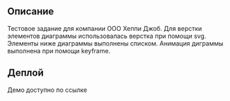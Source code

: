 ## Описание

Тестовое задание для компании ООО Хеппи Джоб. Для верстки элементов диаграммы использовалась верстка при помощи svg. Элементы ниже диаграммы выполнены списком. 
Анимация диграммы выполнена при помощи keyframe.

## Деплой 
Демо доступно по ссылке
